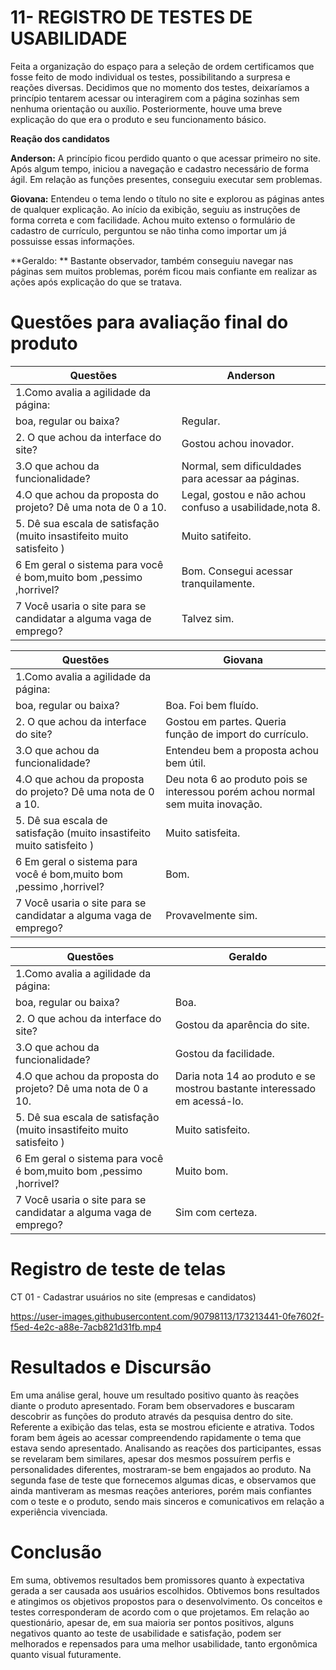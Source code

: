 # 11- REGISTRO DE TESTES DE USABILIDADE

Feita a organização do espaço para a seleção de ordem certificamos que fosse feito de modo individual os testes, possibilitando a surpresa e reações diversas.
Decidimos que no momento dos testes, deixaríamos a princípio tentarem acessar ou interagirem com a página sozinhas sem nenhuma orientação ou auxílio. Posteriormente, houve uma breve explicação do que era o produto e seu funcionamento básico.
 	
**Reação dos candidatos**
 
**Anderson:** A princípio ficou perdido quanto o que acessar primeiro no site. Após algum tempo, iniciou a navegação e cadastro necessário de forma ágil. Em relação as funções presentes, conseguiu executar sem problemas.

**Giovana:** Entendeu o tema lendo o título no site e explorou as páginas antes de qualquer explicação. Ao início da exibição, seguiu as instruções de forma correta e com facilidade. Achou muito extenso o formulário de cadastro de currículo, perguntou se não tinha como importar um já possuisse essas informações.

**Geraldo: ** Bastante observador, também conseguiu navegar nas páginas sem muitos problemas, porém ficou mais confiante em realizar as ações após explicação do que se tratava.

# Questões para avaliação final do produto 

| Questões                                                              | Anderson                                                 |
|-----------------------------------------------------------------------|----------------------------------------------------------|
| 1.Como avalia a agilidade da página:                                  |                                                          |
| boa, regular ou baixa?                                                | Regular.                                                 |
| 2. O que achou da interface do site?                                  | Gostou achou inovador.                                   |
| 3.O que achou da funcionalidade?                                      | Normal, sem dificuldades para acessar aa páginas.        |
| 4.O que achou da proposta do projeto? Dê uma nota de 0 a 10.          | Legal, gostou e não achou confuso a usabilidade,nota 8.  |
| 5. Dê sua escala de satisfação (muito insastifeito muito satisfeito ) |  Muito satifeito.                                        |
| 6 Em geral o sistema para você é bom,muito bom ,pessimo ,horrivel?    |  Bom. Consegui acessar tranquilamente.                   |
| 7 Você usaria o site para se candidatar a alguma vaga de emprego?     | Talvez sim.                                              |


| Questões                                                              | Giovana                                                                          |
|-----------------------------------------------------------------------|----------------------------------------------------------------------------------|
| 1.Como avalia a agilidade da página:                                  |                                                                                  |
| boa, regular ou baixa?                                                | Boa. Foi bem fluído.                                                             |
| 2. O que achou da interface do site?                                  | Gostou em partes. Queria função de import do currículo.                          |
| 3.O que achou da funcionalidade?                                      | Entendeu bem a proposta achou bem útil.                                          |
| 4.O que achou da proposta do projeto? Dê uma nota de 0 a 10.          | Deu nota 6 ao produto pois se interessou porém achou normal sem muita inovação.  |
| 5. Dê sua escala de satisfação (muito insastifeito muito satisfeito ) |  Muito satisfeita.                                                               |
| 6 Em geral o sistema para você é bom,muito bom ,pessimo ,horrivel?    |   Bom.                                                                           |
| 7 Você usaria o site para se candidatar a alguma vaga de emprego?     | Provavelmente sim.                                                               |




| Questões                                                              | Geraldo                                                                   |
|-----------------------------------------------------------------------|---------------------------------------------------------------------------|
| 1.Como avalia a agilidade da página:                                  |                                                                           |
| boa, regular ou baixa?                                                | Boa.                                                                      |
| 2. O que achou da interface do site?                                  | Gostou da aparência do site.                                              |
| 3.O que achou da funcionalidade?                                      | Gostou da facilidade.                                                     |
| 4.O que achou da proposta do projeto? Dê uma nota de 0 a 10.          | Daria nota 14 ao produto e se mostrou bastante interessado em acessá-lo.  |
| 5. Dê sua escala de satisfação (muito insastifeito muito satisfeito ) |  Muito satisfeito.                                                        |
| 6 Em geral o sistema para você é bom,muito bom ,pessimo ,horrivel?    |  Muito bom.                                                               |
| 7 Você usaria o site para se candidatar a alguma vaga de emprego?     |  Sim com certeza.                                                         |




# Registro de teste de telas 
CT 01 - Cadastrar usuários no site (empresas e candidatos)


https://user-images.githubusercontent.com/90798113/173213441-0fe7602f-f5ed-4e2c-a88e-7acb821d31fb.mp4




# Resultados e Discursão 
 Em uma análise geral, houve um resultado positivo quanto às reações diante o produto apresentado. Foram bem observadores e buscaram descobrir as funções do produto através da pesquisa dentro do site. Referente a exibição das telas, esta se mostrou eficiente e atrativa. Todos foram bem ágeis ao acessar compreendendo rapidamente o tema que estava sendo apresentado. 
 Analisando as reações dos participantes, essas se revelaram bem similares, apesar dos mesmos possuírem perfis e personalidades diferentes, mostraram-se bem engajados ao produto. Na segunda fase de teste que fornecemos algumas dicas, e observamos que ainda mantiveram as mesmas reações anteriores, porém mais confiantes com o teste e o produto, sendo mais sinceros e comunicativos em relação a experiência vivenciada.

# Conclusão 
Em suma, obtivemos resultados bem promissores quanto à expectativa gerada a ser causada aos usuários escolhidos. Obtivemos bons resultados e atingimos os objetivos propostos para o desenvolvimento. Os conceitos e testes corresponderam de acordo com o que projetamos. Em relação ao questionário, apesar de, em sua maioria ser pontos positivos, alguns negativos quanto ao teste de usabilidade e satisfação, podem ser melhorados e repensados para uma melhor usabilidade, tanto ergonômica quanto visual futuramente.
